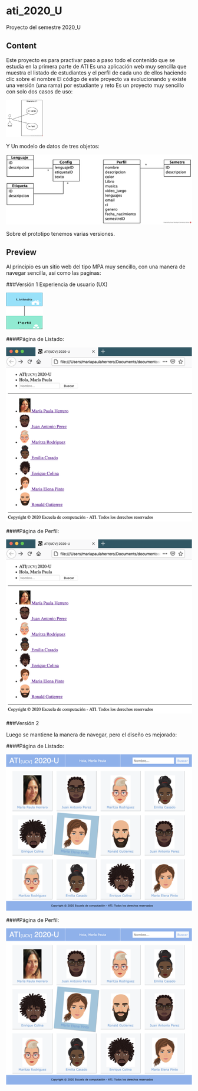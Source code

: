 # ati_2020_U
Proyecto del semestre 2020_U

## Content

Este proyecto es para practivar paso a paso todo el contenido que se estudia en la primera parte de ATI
Es una aplicación web muy sencilla que muestra el listado de estudiantes y el perfil de cada uno de ellos haciendo clic sobre el nombre
El código de este proyecto va evolucionando y existe una versión (una rama) por estudiante y reto
Es un proyecto muy sencillo con solo dos casos de uso:

<img src="/README_files/DiagramaUC.png" width="100" height="100"/>

Y Un modelo de datos de tres objetos:

![](/README_files/DiagramaClases.png)

Sobre el prototipo tenemos varias versiones.

## Preview
Al principio es un sitio web del tipo MPA muy sencillo, con una manera de navegar sencilla, así como las paginas:

###Versión 1
Experiencia de usuario (UX)

<img src="/README_files/UX-MPA-PaginasDinamicas.png" width="100" height="100"/>

####Página de Listado:

![](/README_files/verListado1.png)

####Página de Perfil:

![](/README_files/verListado1.png)

###Versión 2

Luego se mantiene la manera de navegar, pero el diseño es mejorado:

####Página de Listado:

![](/README_files/verListado2.png)

####Página de Perfil:

![](/README_files/verListado2.png)